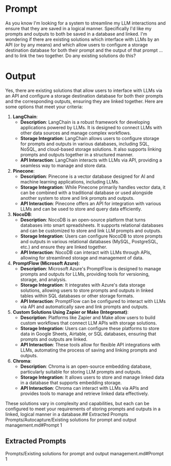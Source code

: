 # Prompt

As you know I'm looking for a system to streamline my LLM interactions and ensure that they are saved in a logical manner. Specifically I'd like my prompts and outputs to both be saved in a database and linked. I'm wondering if there are existing solutions which interface with LLMs by an API (or by any means) and which allow users to configure a storage destination database for both their prompt and the output of that prompt ... and to link the two together. Do any existing solutions do this?

# Output

Yes, there are existing solutions that allow users to interface with LLMs via an API and configure a storage destination database for both their prompts and the corresponding outputs, ensuring they are linked together. Here are some options that meet your criteria:

1. **LangChain**:
   - **Description**: LangChain is a robust framework for developing applications powered by LLMs. It is designed to connect LLMs with other data sources and manage complex workflows.
   - **Storage Integration**: LangChain allows users to configure storage for prompts and outputs in various databases, including SQL, NoSQL, and cloud-based storage solutions. It also supports linking prompts and outputs together in a structured manner.
   - **API Interaction**: LangChain interacts with LLMs via API, providing a seamless way to manage and store data.
2. **Pinecone**:
   - **Description**: Pinecone is a vector database designed for AI and machine learning applications, including LLMs.
   - **Storage Integration**: While Pinecone primarily handles vector data, it can be combined with a traditional database or used alongside another system to store and link prompts and outputs.
   - **API Interaction**: Pinecone offers an API for integration with various LLMs and can be used to store and query data efficiently.
3. **NocoDB**:
   - **Description**: NocoDB is an open-source platform that turns databases into smart spreadsheets. It supports relational databases and can be customized to store and link LLM prompts and outputs.
   - **Storage Integration**: Users can configure NocoDB to store prompts and outputs in various relational databases (MySQL, PostgreSQL, etc.) and ensure they are linked together.
   - **API Interaction**: NocoDB can interact with LLMs through APIs, allowing for streamlined storage and management of data.
4. **PromptFlow (Microsoft Azure)**:
   - **Description**: Microsoft Azure's PromptFlow is designed to manage prompts and outputs for LLMs, providing tools for versioning, storage, and analysis.
   - **Storage Integration**: It integrates with Azure's data storage solutions, allowing users to store prompts and outputs in linked tables within SQL databases or other storage formats.
   - **API Interaction**: PromptFlow can be configured to interact with LLMs via API and automatically save and link prompts and outputs.
5. **Custom Solutions Using Zapier or Make (Integromat)**:
   - **Description**: Platforms like Zapier and Make allow users to build custom workflows that connect LLM APIs with storage solutions.
   - **Storage Integration**: Users can configure these platforms to store data in Google Sheets, Airtable, or SQL databases, ensuring that prompts and outputs are linked.
   - **API Interaction**: These tools allow for flexible API integrations with LLMs, automating the process of saving and linking prompts and outputs.
6. **Chroma**:
   - **Description**: Chroma is an open-source embedding database, particularly suitable for storing LLM prompts and outputs.
   - **Storage Integration**: It allows users to store and manage linked data in a database that supports embedding storage.
   - **API Interaction**: Chroma can interact with LLMs via APIs and provides tools to manage and retrieve linked data effectively.

These solutions vary in complexity and capabilities, but each can be configured to meet your requirements of storing prompts and outputs in a linked, logical manner in a database.## Extracted Prompts
Prompts/Autocapture/Existing solutions for prompt and output management.md#Prompt 1

## Extracted Prompts

Prompts/Existing solutions for prompt and output management.md#Prompt 1






